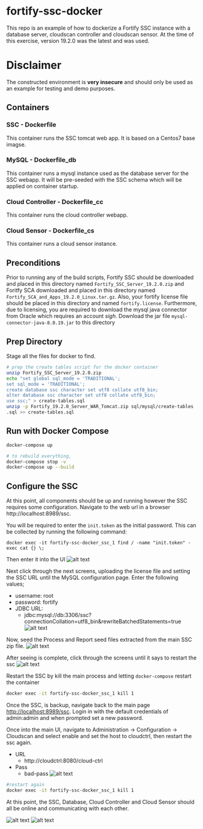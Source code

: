 # fortify-ssc-docker
This repo is an example of how to dockerize a Fortify SSC instance with a database server, cloudscan controller and cloudscan sensor. At the time of this exercise, version 19.2.0 was the latest and was used.
# Disclaimer
The constructed environment is **very insecure** and should only be used as an example for testing and demo purposes.

## Containers
### SSC - Dockerfile
This container runs the SSC tomcat web app. It is based on a Centos7 base imagse.
### MySQL - Dockerfile_db
This container runs a mysql instance used as the database server for the SSC webapp. It will be pre-seeded with the SSC schema which will be applied on container startup.
### Cloud Controller - Dockerfile_cc
This container runs the cloud controller webapp.
### Cloud Sensor - Dockerfile_cs
This container runs a cloud sensor instance.

## Preconditions
Prior to running any of the build scripts, Fortify SSC should be downloaded and placed in this directory named ```Fortify_SSC_Server_19.2.0.zip``` and Foritfy SCA downloaded and placed in this directory named ```Fortify_SCA_and_Apps_19.2.0_Linux.tar.gz```. Also, your fortify license file should be placed in this directory and named ```fortify.license```. Furthermore, due to licensing, you are required to download the mysql java connector from Oracle which requires an account *sigh*. Download the jar file ```mysql-connector-java-8.0.19.jar``` to this directory

## Prep Directory
Stage all the files for docker to find.
```bash
# prep the create tables script for the docker container
unzip Fortify_SSC_Server_19.2.0.zip
echo "set global sql_mode = 'TRADITIONAL';
set sql_mode = 'TRADITIONAL';
create database ssc character set utf8 collate utf8_bin;
alter database ssc character set utf8 collate utf8_bin;
use ssc;" > create-tables.sql
unzip -p Fortify_19.2.0_Server_WAR_Tomcat.zip sql/mysql/create-tables
.sql >> create-tables.sql
```
## Run with Docker Compose
```bash
docker-compose up

# to rebuild everything,
docker-compose stop -v
docker-compose up --build
```

## Configure the SSC
At this point, all components should be up and running however the SSC requires some configuration. Navigate to the web url in a browser http://localhost:8989/ssc.

You will be required to enter the ```init.token``` as the initial password. This can be collected by running the following command:
```
docker exec -it fortify-ssc-docker_ssc_1 find / -name "init.token" -exec cat {} \;
```
Then enter it into the UI
![alt text](images/token.png "Entering init token")

Next click through the next screens, uploading the license file and setting the SSC URL until the MySQL configuration page. Enter the following values;
 * username: root
 * password: fortify
 * JDBC URL: 
   * jdbc:mysql://db:3306/ssc?connectionCollation=utf8_bin&rewriteBatchedStatements=true
 ![alt text](images/db_config.png "DB Config")

Now, seed the Process and Report seed files extracted from the main SSC zip file.
![alt text](images/seeding.png "Seeding")

After seeing is complete, click through the screens until it says to restart the ssc
![alt text](images/restart.png "restart")

Restart the SSC by kill the main process and letting ```docker-compose``` restart the container
```bash
docker exec -it fortify-ssc-docker_ssc_1 kill 1
```

Once the SSC, is backup, navigate back to the main page [http://localhost:8989/ssc](http://localhost:8989/ssc). Login in with the default credentials of admin:admin and when prompted set a new password.

Once into the main UI, navigate to Administration -> Configuration -> Cloudscan and select enable and set the host to cloudctrl, then restart the ssc again.
* URL
  * http://cloudctrl:8080/cloud-ctrl
* Pass
  * bad-pass
![alt text](images/cloudctrl_config.png "cloudctrl_config")
```bash
#restart again
docker exec -it fortify-ssc-docker_ssc_1 kill 1
```

At this point, the SSC, Database, Cloud Controller and Cloud Sensor should all be online and communicating with each other.

![alt text](images/cloud_sensor.png "cloud sensor")
![alt text](images/cloud_ctrl.png "cloud controller status")
